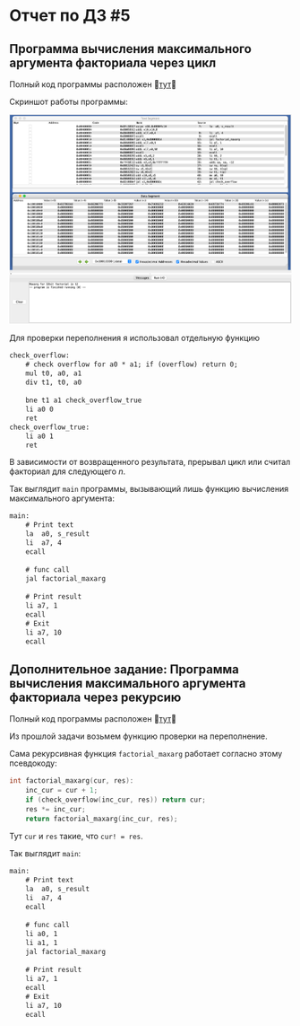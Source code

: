 # Отчет по ДЗ #5

## Программа вычисления максимального аргумента факториала через цикл

Полный код программы расположен 🤜[тут](factorial_loop.asm)🤛

Скриншот работы программы:

![screenshot](static/image1.png)

Для проверки переполнения я использовал отдельную функцию

```
check_overflow:
	# check overflow for a0 * a1; if (overflow) return 0;
	mul t0, a0, a1
	div t1, t0, a0
	
	bne t1 a1 check_overflow_true
	li a0 0
	ret
check_overflow_true:
	li a0 1
	ret
```

В зависимости от возвращенного результата, прерывал цикл или считал факториал для следующего $n$.

Так выглядит `main` программы, вызывающий лишь функцию вычисления максимального аргумента:

```
main:
	# Print text
	la 	a0, s_result
	li 	a7, 4
	ecall
	
	# func call
	jal factorial_maxarg
	
	# Print result
    li a7, 1
    ecall
    # Exit
    li a7, 10
    ecall
```

## Дополнительное задание: Программа вычисления максимального аргумента факториала через рекурсию

Полный код программы расположен 🤜[тут](factorial_rec.asm)🤛

Из прошлой задачи возьмем функцию проверки на переполнение.

Сама рекурсивная функция `factorial_maxarg` работает согласно этому псевдокоду:

```c
int factorial_maxarg(cur, res):
	inc_cur = cur + 1;
	if (check_overflow(inc_cur, res)) return cur;
	res *= inc_cur;
	return factorial_maxarg(inc_cur, res);
```

Тут `cur` и `res` такие, что `cur! = res`.

Так выглядит `main`:

```
main:
	# Print text
	la 	a0, s_result
	li 	a7, 4
	ecall
	
	# func call
	li a0, 1
	li a1, 1
	jal factorial_maxarg
	
	# Print result
    li a7, 1
    ecall
    # Exit
    li a7, 10
    ecall
```